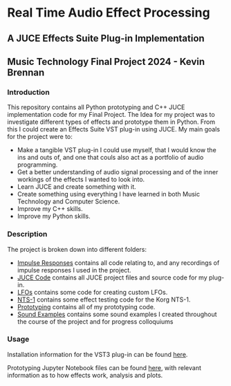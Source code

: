 # Real Time Audio Effect Processing
## A JUCE Effects Suite Plug-in Implementation
## Music Technology Final Project 2024 - Kevin Brennan

### Introduction
This repository contains all Python prototyping and C++ JUCE implementation code for my Final Project. The Idea for my project was to investigate different types of effects and prototype them in Python. From this I could create an Effects Suite VST plug-in using JUCE. My main goals for the project were to:
* Make a tangible VST plug-in I could use myself, that I would know the ins and outs of, and one that couls also act as a portfolio of audio programming.
* Get a better understanding of audio signal processing and of the inner workings of the effects I wanted to look into.
* Learn JUCE and create something with it.
* Create something using everything I have learned in both Music Technology and Computer Science.
* Improve my C++ skills.
* Improve my Python skills.

### Description
The project is broken down into different folders:
- [Impulse Responses](Impulse%20Responses/) contains all code relating to, and any recordings of impulse responses I used in the project.
- [JUCE Code](Juce%20Code/) contains all JUCE project files and source code for my plug-in.
- [LFOs](LFOs/) contains some code for creating custom LFOs.
- [NTS-1](NTS-1/) contains some effect testing code for the Korg NTS-1.
- [Prototyping](Prototyping/) contains all of my prototyping code.
- [Sound Examples](Sound%20Examples/) contains some sound examples I created throughout the course of the project and for progress colloquiums

### Usage
Installation information for the VST3 plug-in can be found [here](./JUCE%20Code/README.md).

Prototyping Jupyter Notebook files can be found [here](./Prototyping/README.md), with relevant information as to how effects work, analysis and plots.
